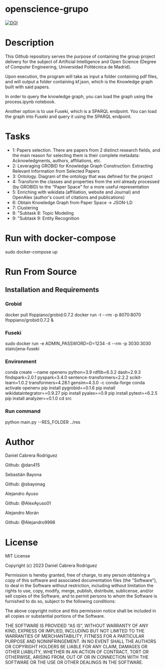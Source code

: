 # openscience-grupo

[![DOI](https://zenodo.org/badge/637350948.svg)](https://zenodo.org/badge/latestdoi/637350948)

<h1>Description</h1>
This Github repository serves the purpose of containing the group project delivery for the subject of Artificial Intelligence and Open Science (Degree of Computer Engineering, Universidad Politécnica de Madrid).


Upon execution, the program will take as input a folder containing pdf files, and will output a folder containing kf.json, which is the Knowledge graph built with said papers.

In order to query the knowledge graph, you can load the graph using the process.ipynb notebook.


Another option is to use Fuseki, which is a SPARQL endpoint. You can load the graph into Fuseki and query it using the SPARQL endpoint.


<h1>Tasks</h1>

  -  1: Papers selection. There are papers from 2 distinct research fields, and the main reason for selecting them is their complete metadata: Acknowledgments, authors, affiliations, etc.
  -  2: Leveraging GROBID for Knowledge Graph Construction: Extracting Relevant Information from Selected Papers
  -  3: Ontology. Diagram of the ontology that was defined for the project
  -  4: Transform the classes and properties from the xml already processed (by GROBID) to the \"Paper Space\" for a more useful representation
  -  5: Enriching with wikidata (affiliation, website and Journal) and OpenAlex (author's count of citations and publications)
  -  6: Obtain Knowledge Graph from Paper Space -> JSON-LD
  -  7: Clustering
  -  8: "Subtask 8: Topic Modeling
  -  9: "Subtask 9: Entity Recognition

<h1>Run with docker-compose</h1>

sudo docker-compose up

<h1>Run From Source</h1>

<h2>Installation and Requirements</h2>
<h3>Grobid</h3>
docker pull lfoppiano/grobid:0.7.2
docker run -t --rm -p 8070:8070 lfoppiano/grobid:0.7.2 &

<h3>Fuseki</h3>
sudo docker run -e ADMIN_PASSWORD=D=1234 -it --rm -p 3030:3030 stain/jena-fuseki

<h3>Environment</h3>
conda create --name openenv python=3.9 rdflib=6.3.2 dash=2.9.3 findspark=2.0.1 pyspark=3.4.0 sentence-transformers=2.2.2 scikit-learn=1.0.2 transformers=4.28.1  gensim=4.3.0 -c conda-forge
conda activate openenv
pip install pygrobid==0.1.6
pip install wikidataintegrator==0.9.27
pip install pyalex==0.9
pip install pytest==6.2.5
pip install analyzer==0.1.0
cd src

<h3>Run command</h2>

python main.py --RES_FOLDER  ../res

<h1>Author</h1>

Daniel Cabrera Rodríguez

Github: @dan415

Sebastián Bayona

Github: @sbayonag

Alejandro Ayuso

Github: @AlexAyuso01

Alejandro Morán

Github: @Alejandro9998

<h1>License</h1>
MIT License

Copyright (c) 2023 Daniel Cabrera Rodriguez

Permission is hereby granted, free of charge, to any person obtaining a copy
of this software and associated documentation files (the "Software"), to deal
in the Software without restriction, including without limitation the rights
to use, copy, modify, merge, publish, distribute, sublicense, and/or sell
copies of the Software, and to permit persons to whom the Software is
furnished to do so, subject to the following conditions:

The above copyright notice and this permission notice shall be included in all
copies or substantial portions of the Software.

THE SOFTWARE IS PROVIDED "AS IS", WITHOUT WARRANTY OF ANY KIND, EXPRESS OR
IMPLIED, INCLUDING BUT NOT LIMITED TO THE WARRANTIES OF MERCHANTABILITY,
FITNESS FOR A PARTICULAR PURPOSE AND NONINFRINGEMENT. IN NO EVENT SHALL THE
AUTHORS OR COPYRIGHT HOLDERS BE LIABLE FOR ANY CLAIM, DAMAGES OR OTHER
LIABILITY, WHETHER IN AN ACTION OF CONTRACT, TORT OR OTHERWISE, ARISING FROM,
OUT OF OR IN CONNECTION WITH THE SOFTWARE OR THE USE OR OTHER DEALINGS IN THE
SOFTWARE.




